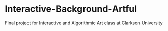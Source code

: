 # Interactive-Background-Artful
Final project for Interactive and Algorithmic Art class at Clarkson University
